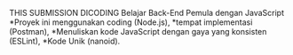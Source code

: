 THIS SUBMISSION DICODING Belajar Back-End Pemula dengan JavaScript
*Proyek ini menggunakan coding (Node.js),
*tempat implementasi (Postman),
*Menuliskan kode JavaScript dengan gaya yang konsisten (ESLint),
*Kode Unik (nanoid).